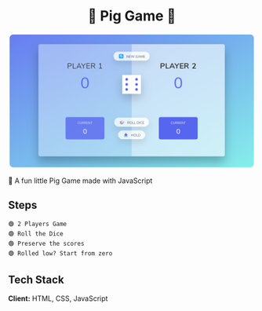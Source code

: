 <h1 align="center"> 🎲 Pig Game 🎲 </h1>

![Logo](https://raw.githubusercontent.com/mohaimin99/pig-game/main/image.png)

🎉 A fun little Pig Game made with JavaScript


## Steps

    🟢 2 Players Game
    🟢 Roll the Dice
    🟢 Preserve the scores
    🟢 Rolled low? Start from zero

## Tech Stack

**Client:** HTML, CSS, JavaScript
